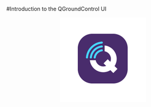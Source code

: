 #Introduction to the QGroundControl UI

<p align="center">
  <img src="./images/qgcsym.png?raw=true" alt="QGC Logo"/>
</p>


